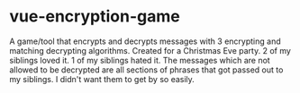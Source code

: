 # vue-encryption-game
A game/tool that encrypts and decrypts messages with 3 encrypting and matching decrypting algorithms. Created for a Christmas Eve party. 2 of my siblings loved it. 1 of my siblings hated it. The messages which are not allowed to be decrypted are all sections of phrases that got passed out to my siblings. I didn't want them to get by so easily.
